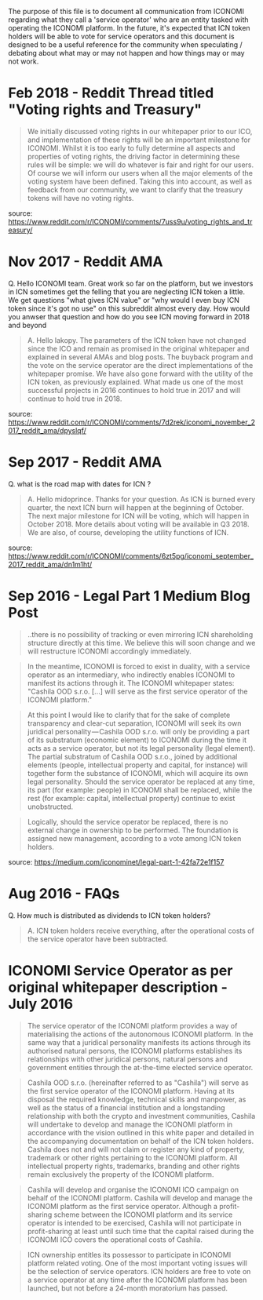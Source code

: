 The purpose of this file is to document all communication from ICONOMI regarding what they call a 'service operator' who are an entity tasked with operating the ICONOMI platform. In the future, it's expected that ICN token holders will be able to vote for service operators and this document is designed to be a useful reference for the community when speculating / debating about what may or may not happen and how things may or may not work.

# Feb 2018 - Reddit Thread titled "Voting rights and Treasury"
> We initially discussed voting rights in our whitepaper prior to our ICO, and implementation of these rights will be an important milestone for ICONOMI. Whilst it is too early to fully determine all aspects and properties of voting rights, the driving factor in determining these rules will be simple: we will do whatever is fair and right for our users. Of course we will inform our users when all the major elements of the voting system have been defined. Taking this into account, as well as feedback from our community, we want to clarify that the treasury tokens will have no voting rights.

source: https://www.reddit.com/r/ICONOMI/comments/7uss9u/voting_rights_and_treasury/

# Nov 2017 - Reddit AMA
Q. Hello ICONOMI team. Great work so far on the platform, but we investors in ICN sometimes get the felling that you are neglecting ICN token a little. We get questions "what gives ICN value" or "why would I even buy ICN token since it's got no use" on this subreddit almost every day. How would you anwser that question and how do you see ICN moving forward in 2018 and beyond

> A. Hello lakopy. The parameters of the ICN token have not changed since the ICO and remain as promised in the original whitepaper and explained in several AMAs and blog posts. The buyback program and the vote on the service operator are the direct implementations of the whitepaper promise. We have also gone forward with the utility of the ICN token, as previously explained. What made us one of the most successful projects in 2016 continues to hold true in 2017 and will continue to hold true in 2018.

source: https://www.reddit.com/r/ICONOMI/comments/7d2rek/iconomi_november_2017_reddit_ama/dpyslqf/

# Sep 2017 - Reddit AMA
Q. what is the road map with dates for ICN ?

> A. Hello midoprince. Thanks for your question. As ICN is burned every quarter, the next ICN burn will happen at the beginning of October. The next major milestone for ICN will be voting, which will happen in October 2018. More details about voting will be available in Q3 2018. We are also, of course, developing the utility functions of ICN.

source: https://www.reddit.com/r/ICONOMI/comments/6zt5pg/iconomi_september_2017_reddit_ama/dn1m1ht/

# Sep 2016 - Legal Part 1 Medium Blog Post
> ..there is no possibility of tracking or even mirroring ICN shareholding structure directly at this time. We believe this will soon change and we will restructure ICONOMI accordingly immediately.

> In the meantime, ICONOMI is forced to exist in duality, with a service operator as an intermediary, who indirectly enables ICONOMI to manifest its actions through it. The ICONOMI whitepaper states: "Cashila OOD s.r.o. […] will serve as the first service operator of the ICONOMI platform."

> At this point I would like to clarify that for the sake of complete transparency and clear-cut separation, ICONOMI will seek its own juridical personality — Cashila OOD s.r.o. will only be providing a part of its substratum (economic element) to ICONOMI during the time it acts as a service operator, but not its legal personality (legal element). The partial substratum of Cashila OOD s.r.o., joined by additional elements (people, intellectual property and capital, for instance) will together form the substance of ICONOMI, which will acquire its own legal personality. Should the service operator be replaced at any time, its part (for example: people) in ICONOMI shall be replaced, while the rest (for example: capital, intellectual property) continue to exist unobstructed.

> Logically, should the service operator be replaced, there is no external change in ownership to be performed. The foundation is assigned new management, according to a vote among ICN token holders.

source: https://medium.com/iconominet/legal-part-1-42fa72e1f157

# Aug 2016 - FAQs
Q. How much is distributed as dividends to ICN token holders?

>A. ICN token holders receive everything, after the operational costs of the service operator have been subtracted.

# ICONOMI Service Operator as per original whitepaper description - July 2016
> The service operator of the ICONOMI platform provides a way of materialising the actions of the autonomous ICONOMI platform. In the same way that a juridical personality manifests its actions through its authorised natural persons, the ICONOMI platforms establishes its relationships with other juridical persons, natural persons and government entities through the at-the-time elected service operator.

> Cashila OOD s.r.o. (hereinafter referred to as "Cashila") will serve as the first service operator of the ICONOMI platform. Having at its disposal the required knowledge, technical skills and manpower, as well as the status of a financial institution and a longstanding
relationship with both the crypto and investment communities, Cashila will undertake to develop and manage the ICONOMI platform in accordance with the vision outlined in this white paper and detailed in the accompanying documentation on behalf of the ICN token holders. Cashila does not and will not claim or register any kind of property, trademark or other rights pertaining to the ICONOMI platform. All intellectual property rights, trademarks, branding and other rights remain exclusively the property of the ICONOMI platform. 

> Cashila will develop and organise the ICONOMI ICO campaign on behalf of the ICONOMI platform. Cashila will develop and manage the ICONOMI platform as the first service operator. Although a profit-sharing scheme between the ICONOMI platform and its service operator is intended to be exercised, Cashila will not participate in profit-sharing at least until such time that the capital raised during the ICONOMI ICO covers the operational costs of Cashila.

> ICN ownership entitles its possessor to participate in ICONOMI platform related voting. One of the most important voting issues will be the selection of service operators. ICN holders are free to vote on a service operator at any time after the ICONOMI platform has been launched, but not before a 24-month moratorium has passed.

